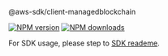 @aws-sdk/client-managedblockchain

[![NPM version](https://img.shields.io/npm/v/@aws-sdk/client-managedblockchain/beta.svg)](https://www.npmjs.com/package/@aws-sdk/client-managedblockchain)
[![NPM downloads](https://img.shields.io/npm/dm/@aws-sdk/client-managedblockchain.svg)](https://www.npmjs.com/package/@aws-sdk/client-managedblockchain)

For SDK usage, please step to [SDK reademe](https://github.com/aws/aws-sdk-js-v3).
